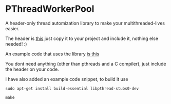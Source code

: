 # PThreadWorkerPool

A header-only thread automization library to make your multithreaded-lives easier.

The header is [this](https://github.com/AmmarkoV/PThreadWorkerPool/blob/main/pthreadWorkerPool.h) just copy it to your project and include it, nothing else needed! :)

An example code that uses the library [is this](https://github.com/AmmarkoV/PThreadWorkerPool/blob/main/example.c)

You dont need anything (other than pthreads and a C compiler), just include the header on your code.

I have also added an example code snippet, to build it use 

```
sudo apt-get install build-essential libpthread-stubs0-dev

make

```
